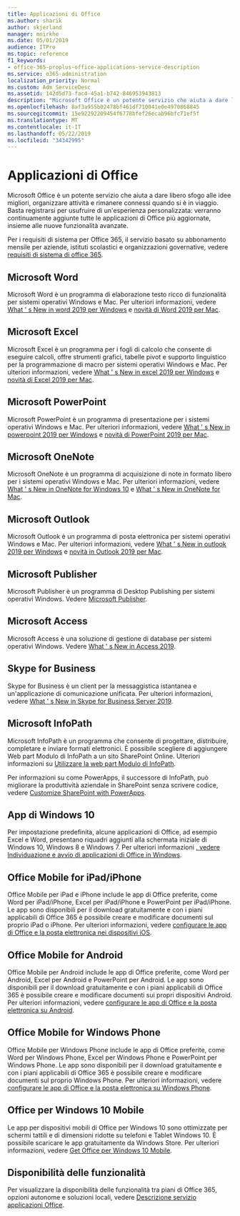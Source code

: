```yaml
---
title: Applicazioni di Office
ms.author: sharik
author: skjerland
manager: mnirkhe
ms.date: 05/01/2019
audience: ITPro
ms.topic: reference
f1_keywords:
- office-365-proplus-office-applications-service-description
ms.service: o365-administration
localization_priority: Normal
ms.custom: Adm_ServiceDesc
ms.assetid: 142d5d73-fac4-45a1-b742-846953943813
description: "Microsoft Office è un potente servizio che aiuta a dare libero sfogo alle idee migliori, organizzare attività e rimanere connessi quando si è in viaggio. Basta registrarsi per usufruire di un'esperienza personalizzata: verranno continuamente aggiunte tutte le applicazioni di Office più aggiornate, insieme alle nuove funzionalità avanzate."
ms.openlocfilehash: 8af3a955b02478bf461df710041e0e4970868845
ms.sourcegitcommit: 15e92292209454f6778bfef26ecab96bfc71ef5f
ms.translationtype: MT
ms.contentlocale: it-IT
ms.lasthandoff: 05/22/2019
ms.locfileid: "34342995"
---
```

# <a name="office-applications"></a>Applicazioni di Office

Microsoft Office è un potente servizio che aiuta a dare libero sfogo alle idee migliori, organizzare attività e rimanere connessi quando si è in viaggio. Basta registrarsi per usufruire di un'esperienza personalizzata: verranno continuamente aggiunte tutte le applicazioni di Office più aggiornate, insieme alle nuove funzionalità avanzate.
  
Per i requisiti di sistema per Office 365, il servizio basato su abbonamento mensile per aziende, istituti scolastici e organizzazioni governative, vedere [requisiti di sistema di office 365](https://products.office.com/office-system-requirements/#Office365forBEG).
  
## <a name="microsoft-word"></a>Microsoft Word

Microsoft Word è un programma di elaborazione testo ricco di funzionalità per sistemi operativi Windows e Mac. Per ulteriori informazioni, vedere [What ' s New in word 2019 per Windows](https://support.office.com/article/what-s-new-in-word-2019-for-windows-d3d31e5e-2bb8-4433-80bb-08279beef4b3) e [novità di Word 2019 per Mac](https://support.office.com/article/what-s-new-in-word-2019-for-mac-247e0cd4-a758-4b42-a157-42eb8853aef5).
  
## <a name="microsoft-excel"></a>Microsoft Excel

Microsoft Excel è un programma per i fogli di calcolo che consente di eseguire calcoli, offre strumenti grafici, tabelle pivot e supporto linguistico per la programmazione di macro per sistemi operativi Windows e Mac. Per ulteriori informazioni, vedere [What ' s New in excel 2019 per Windows](https://support.office.com/article/what-s-new-in-excel-2019-for-windows-5a201203-1155-4055-82a5-82bf0994631f) e [novità di Excel 2019 per Mac](https://support.office.com/article/what-s-new-in-excel-2019-for-mac-5ce129d3-9e5c-417f-9545-fb6f7b72674d).
  
## <a name="microsoft-powerpoint"></a>Microsoft PowerPoint

Microsoft PowerPoint è un programma di presentazione per i sistemi operativi Windows e Mac. Per ulteriori informazioni, vedere [What ' s New in powerpoint 2019 per Windows](https://support.office.com/article/what-s-new-in-powerpoint-2019-for-windows-8355a56a-f643-42d2-8454-784fa9b3d109) e [novità di PowerPoint 2019 per Mac](https://support.office.com/article/what-s-new-in-powerpoint-2019-for-mac-5038ba79-48c5-40f0-adff-11489e5d6fed).
  
## <a name="microsoft-onenote"></a>Microsoft OneNote

Microsoft OneNote è un programma di acquisizione di note in formato libero per i sistemi operativi Windows e Mac. Per ulteriori informazioni, vedere [What ' s New in OneNote for Windows 10](https://support.office.com/article/what-s-new-in-onenote-for-windows-10-1477d5de-f4fd-4943-b18a-ff17091161ea) e [What ' s New in OneNote for Mac](https://support.office.com/article/see-what-s-new-in-onenote-for-mac-c82d3f15-252f-452a-89ba-e09fbe418829).
  
## <a name="microsoft-outlook"></a>Microsoft Outlook

Microsoft Outlook è un programma di posta elettronica per sistemi operativi Windows e Mac. Per ulteriori informazioni, vedere [What ' s New in outlook 2019 per Windows](https://support.office.com/article/what-s-new-in-outlook-2019-for-windows-0c64df36-0908-4ff6-a7fc-573a62800525) e [novità in Outlook 2019 per Mac](https://support.office.com/article/what-s-new-in-outlook-2019-for-mac-05736033-f99e-4cb2-88aa-01e979b0736b).
  
## <a name="microsoft-publisher"></a>Microsoft Publisher

Microsoft Publisher è un programma di Desktop Publishing per sistemi operativi Windows. Vedere [Microsoft Publisher](https://products.office.com/publisher).
  
## <a name="microsoft-access"></a>Microsoft Access

Microsoft Access è una soluzione di gestione di database per sistemi operativi Windows. Vedere [What ' s New in Access 2019](https://support.office.com/article/what-s-new-in-access-2019-f52c5317-3494-4105-9c56-5a2abb8e0f87).
  
## <a name="skype-for-business"></a>Skype for Business

Skype for Business è un client per la messaggistica istantanea e un'applicazione di comunicazione unificata. Per ulteriori informazioni, vedere [What ' s New in Skype for Business Server 2019](https://docs.microsoft.com/skypeforbusiness/whats-new).
  
## <a name="microsoft-infopath"></a>Microsoft InfoPath

Microsoft InfoPath è un programma che consente di progettare, distribuire, completare e inviare formati elettronici. È possibile scegliere di aggiungere Web part Modulo di InfoPath a un sito SharePoint Online. Ulteriori informazioni su [Utilizzare la web part Modulo di InfoPath](http://go.microsoft.com/fwlink/p/?LinkId=271687).

Per informazioni su come PowerApps, il successore di InfoPath, può migliorare la produttività aziendale in SharePoint senza scrivere codice, vedere [Customize SharePoint with PowerApps](https://powerapps.microsoft.com/infopath/).
  
## <a name="windows-10-apps"></a>App di Windows 10

Per impostazione predefinita, alcune applicazioni di Office, ad esempio Excel e Word, presentano riquadri aggiunti alla schermata iniziale di Windows 10, Windows 8 e Windows 7. Per ulteriori informazioni [, vedere Individuazione e avvio di applicazioni di Office in Windows](https://support.office.com/article/can-t-find-office-applications-in-windows-10-windows-8-or-windows-7-907ce545-6ae8-459b-8d9d-de6764a635d6?ocmsassetID=HA103581103&CTT=1&CorrelationId=03707eae-b946-462a-b3c6-f0fc04f55611&ui=en-US&rs=en-US&ad=US#ID0EAABAAA=Windows_8.1_or_Windows_8).
  
## <a name="office-mobile-for-ipadiphone"></a>Office Mobile for iPad/iPhone

Office Mobile per iPad e iPhone include le app di Office preferite, come Word per iPad/iPhone, Excel per iPad/iPhone e PowerPoint per iPad/iPhone. Le app sono disponibili per il download gratuitamente e con i piani applicabili di Office 365 è possibile creare e modificare documenti sul proprio iPad o iPhone. Per ulteriori informazioni, vedere [configurare le app di Office e la posta elettronica nei dispositivi iOS](https://support.office.com/article/set-up-office-apps-and-email-on-ios-devices-0402b37e-49c4-4419-a030-f34c2013041f?ui=en-US&rs=en-US&ad=US).

## <a name="office-mobile-for-android"></a>Office Mobile for Android

Office Mobile per Android include le app di Office preferite, come Word per Android, Excel per Android e PowerPoint per Android. Le app sono disponibili per il download gratuitamente e con i piani applicabili di Office 365 è possibile creare e modificare documenti sui propri dispositivi Android. Per ulteriori informazioni, vedere [configurare le app di Office e la posta elettronica su Android](https://support.office.com/article/set-up-office-apps-and-email-on-android-6ef2ebf2-fc2d-474a-be4a-5a801365c87f?ui=en-US&rs=en-US&ad=US).

## <a name="office-mobile-for-windows-phone"></a>Office Mobile for Windows Phone

Office Mobile per Windows Phone include le app di Office preferite, come Word per Windows Phone, Excel per Windows Phone e PowerPoint per Windows Phone. Le app sono disponibili per il download gratuitamente e con i piani applicabili di Office 365 è possibile creare e modificare documenti sul proprio Windows Phone. Per ulteriori informazioni, vedere [configurare le app di Office e la posta elettronica su Windows Phone](https://support.office.com/article/set-up-office-apps-and-email-on-windows-phone-9bccc8b8-a321-4d0d-a45e-6e06a3438e43?ui=en-US&rs=en-US&ad=US).

## <a name="office-for-windows-10-mobile"></a>Office per Windows 10 Mobile

Le app per dispositivi mobili di Office per Windows 10 sono ottimizzate per schermi tattili e di dimensioni ridotte su telefoni e Tablet Windows 10. È possibile scaricare le app gratuitamente da Windows Store. Per ulteriori informazioni, vedere [Get Office per Windows 10 Mobile](https://products.office.com/mobile/office-mobile-apps-for-windows).
  
## <a name="feature-availability"></a>Disponibilità delle funzionalità

Per visualizzare la disponibilità delle funzionalità tra piani di Office 365, opzioni autonome e soluzioni locali, vedere [Descrizione servizio applicazioni Office](office-applications-service-description.md).
  
